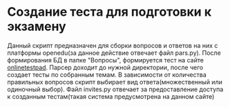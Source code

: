 # Создание теста для подготовки к экзамену
Данный скрипт предназначен для сборки вопросов и ответов на них с платформы openedu(за данное действие отвечает файл pars.py). После формирования БД в папке "Вопросы", формируется тест на сайте [onlinetestpad](https://onlinetestpad.com/). Парсер доходит до нужной директории, после чего создает тесты по собранным темам.
В зависимости от количества правильных вопросов скрипт выбирает вид ответа(множественный или одиночный выбор). Файл invites.py отвечает за предоставление доступа к созданным тестам(такая система предусмотрена на данном сайте)
